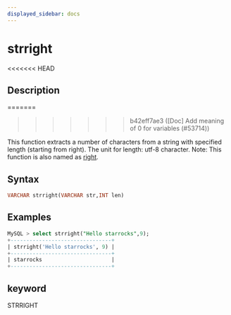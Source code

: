 ```yaml
---
displayed_sidebar: docs
---
```


# strright

<<<<<<< HEAD
## Description
=======

>>>>>>> b42eff7ae3 ([Doc] Add meaning of 0 for variables (#53714))

This function extracts a number of characters from a string with specified length (starting from right). The unit for length: utf-8 character.
Note: This function is also named as [right](right.md).

## Syntax

```SQL
VARCHAR strright(VARCHAR str,INT len)
```

## Examples

```SQL
MySQL > select strright("Hello starrocks",9);
+--------------------------------+
| strright('Hello starrocks', 9) |
+--------------------------------+
| starrocks                      |
+--------------------------------+
```

## keyword

STRRIGHT
